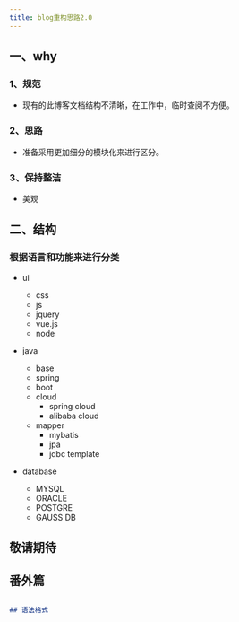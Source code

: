 ```yaml
---
title: blog重构思路2.0
---
```

 
## 一、why


### 1、规范

- 现有的此博客文档结构不清晰，在工作中，临时查阅不方便。

### 2、思路

- 准备采用更加细分的模块化来进行区分。

### 3、保持整洁

- 美观

## 二、结构

### 根据语言和功能来进行分类

- ui
  * css
  * js
  * jquery
  * vue.js
  * node

- java
  * base
  * spring
  * boot
  * cloud
    - spring cloud
    - alibaba cloud
  * mapper
    * mybatis
    * jpa
    * jdbc template
- database

  * MYSQL
  * ORACLE
  * POSTGRE
  * GAUSS DB


##  敬请期待


## 番外篇 


```markdown

## 语法格式

```